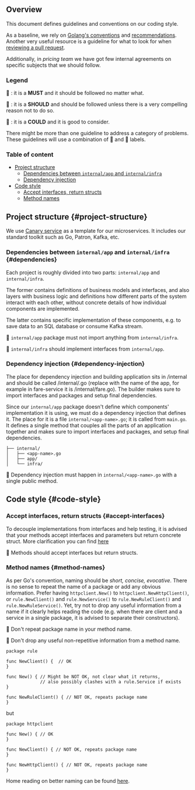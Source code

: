 ## Overview

This document defines guidelines and conventions on our coding style. 

As a baseline, we rely on [Golang's conventions](https://golang.org/doc/code.html) and [recommendations](https://golang.org/doc/effective_go.html). 
Another very useful resource is a guideline for what to look for when [reviewing a pull request](https://github.com/golang/go/wiki/CodeReviewComments). 

Additionally, in _pricing team_ we have got few internal agreements on specific subjects that we should follow.

### Legend

📕 : it is a **MUST** and it should be followed no matter what.

📙 : it is a **SHOULD** and should be followed unless there is a very compelling reason not to do so.

📗 : it is a **COULD** and it is good to consider.

There might be more than one guideline to address a category of problems. These guidelines will use a combination of 📙 and 📗 labels.

### Table of content

* [Project structure](#project-structure)
    * [Dependencies between `internal/app` and `internal/infra`](#dependencies)
    * [Dependency injection](#dependency-injection)
* [Code style](#code-style)
    * [Accept interfaces, return structs](#accept-interfaces)
    * [Method names](#method-names)

## Project structure {#project-structure}

We use [Canary service](https://github.com/taxibeat/canary-service) as a template for our microservices.
It includes our standard toolkit such as Go, Patron, Kafka, etc.

### Dependencies between `internal/app` and `internal/infra` {#dependencies}

Each project is roughly divided into two parts: `internal/app` and `internal/infra`. 

The former contains definitions of business models and interfaces, and also layers with business logic and definitions how different parts of the system interact with each other,
without concrete details of how individual components are implemented.

The latter contains specific implementation of these components, e.g. to save data to an SQL database or consume Kafka stream.

📕 `internal/app` package must not import anything from `internal/infra`.

📙 `internal/infra` should implement interfaces from `internal/app`.

### Dependency injection {#dependency-injection}

The place for dependency injection and building application sits in /internal and should be called /internal/<app-name>.go (replace <app-name> with the name of the app, for example in fare-service it is /internal/fare.go). The builder makes sure to import interfaces and packages and setup final dependencies.

Since our `internal/app` package doesn't define which components' implementation it is using, we must do a dependency injection that defines it. 
The place for it is a file `internal/<app-name>.go`; it is called from `main.go`. 
It defines a single method that couples all the parts of an application together and makes sure to import interfaces and packages, and setup final dependencies.

```
├── internal/
│   ├── <app-name>.go
│   ├── app/
│   └── infra/
```

📕 Dependency injection must happen in `internal/<app-name>.go` with a single public method.

## Code style {#code-style}

### Accept interfaces, return structs {#accept-interfaces}

To decouple implementations from interfaces and help testing, it is advised that your methods accept interfaces and parameters but return concrete struct.
More clarification you can find [here](https://medium.com/@cep21/what-accept-interfaces-return-structs-means-in-go-2fe879e25ee8)

📙 Methods should accept interfaces but return structs.

### Method names {#method-names}

As per Go's convention, naming should be _short, concise, evocative_. There is no sense to repeat the name of a package or add any obvious information. 
Prefer having `httpclient.New()` to `httpclient.NewHttpClient()`, or `rule.NewClient()` and `rule.NewService()` to `rule.NewRuleClient()` and `rule.NewRuleService()`.
Yet, try not to drop any useful information from a name if it clearly helps reading the code (e.g. when there are client and a service in a single package, it is advised to separate their constructors).

📕 Don't repeat package name in your method name.

📙 Don't drop any useful non-repetitive information from a method name.

```
package rule
 
func NewClient() {  // OK
}

func New() { // Might be NOT OK, not clear what it returns, 
	         // also possibly clashes with a rule.Service if exists
}

func NewRuleClient() { // NOT OK, repeats package name
}
```

but 

```
package httpclient

func New() { // OK
}

func NewClient() { // NOT OK, repeats package name
}

func NewHttpClient() { // NOT OK, repeats package name
}
```

Home reading on better naming can be found [here](https://golang.org/doc/effective_go.html#names).
